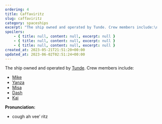 ```yaml
---
ordering: 4
title: Caffaviritz
slug: caffaviritz
category: spaceships
excerpt: "The ship owned and operated by Tunde. Crew members include:\n\n\nMike\n\n\nYanza\n\n\nMisa\n\n\nDash\n\n\nKai\n\n\nPro..."
spoilers:
    - { title: null, content: null, excerpt: null }
    - { title: null, content: null, excerpt: null }
    - { title: null, content: null, excerpt: null }
created_at: 2023-05-21T21:51:20+00:00
updated_at: 2023-06-02T02:51:24+00:00
---
```

The ship owned and operated by [Tunde](/category/characters/tunde). Crew members include:

- [Mike](/category/characters/mike)
- [Yanza](/category/characters/yanza)
- [Misa](/category/characters/misa)
- [Dash](/category/characters/dash)
- [Kai](/category/characters/kai)

**Pronunciation:**
- cough ah vee’ ritz